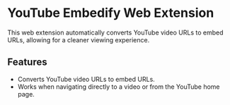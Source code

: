 # YouTube Embedify Web Extension

This web extension automatically converts YouTube video URLs to embed URLs, allowing for a cleaner viewing experience.

## Features

- Converts YouTube video URLs to embed URLs.
- Works when navigating directly to a video or from the YouTube home page.
